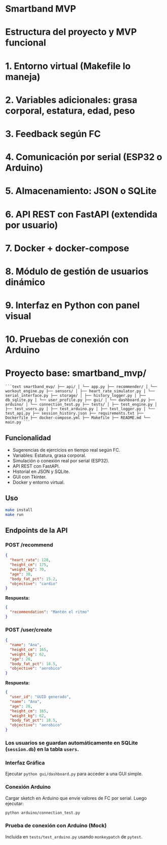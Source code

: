 # Smartband MVP
# Estructura del proyecto y MVP funcional

# 1. Entorno virtual (Makefile lo maneja)
# 2. Variables adicionales: grasa corporal, estatura, edad, peso
# 3. Feedback según FC
# 4. Comunicación por serial (ESP32 o Arduino)
# 5. Almacenamiento: JSON o SQLite
# 6. API REST con FastAPI (extendida por usuario)
# 7. Docker + docker-compose
# 8. Módulo de gestión de usuarios dinámico
# 9. Interfaz en Python con panel visual
# 10. Pruebas de conexión con Arduino

# Proyecto base: smartband_mvp/

<pre><code>```text smartband_mvp/ ├── api/ │ └── app.py ├── recommender/ │ └── workout_engine.py ├── sensors/ │ ├── heart_rate_simulator.py │ └── serial_interface.py ├── storage/ │ ├── history_logger.py │ ├── db_sqlite.py │ └── user_profile.py ├── gui/ │ └── dashboard.py ├── arduino/ │ └── connection_test.py ├── tests/ │ ├── test_engine.py │ ├── test_users.py │ ├── test_arduino.py │ ├── test_logger.py │ └── test_api.py ├── session_history.json ├── requirements.txt ├── Dockerfile ├── docker-compose.yml ├── Makefile ├── README.md └── main.py ```</code></pre>

## Funcionalidad

- Sugerencias de ejercicios en tiempo real según FC.
- Variables: Estatura, grasa corporal.
- Simulación o conexión real por serial (ESP32).
- API REST con FastAPI.
- Historial en JSON y SQLite.
- GUI con Tkinter.
- Docker y entorno virtual.

## Uso

```bash
make install
make run
```
## Endpoints de la API

### POST /recommend
```json
{
  "heart_rate": 128,
  "height_cm": 175,
  "weight_kg": 70,
  "age": 30,
  "body_fat_pct": 15.2,
  "objective": "cardio"
}
```
**Respuesta:**
```json
{
  "recommendation": "Mantén el ritmo"
}
```

### POST /user/create
```json
{
  "name": "Ana",
  "height_cm": 165,
  "weight_kg": 62,
  "age": 28,
  "body_fat_pct": 18.5,
  "objective": "aerobico"
}
```
**Respuesta:**
```json
{
  "user_id": "UUID generado",
  "name": "Ana",
  "age": 28,
  "height_cm": 165,
  "weight_kg": 62,
  "body_fat_pct": 18.5,
  "objective": "aerobico"
}
```

### Los usuarios se guardan automáticamente en SQLite (`session.db`) en la tabla `users`.

### Interfaz Gráfica
Ejecutar `python gui/dashboard.py` para acceder a una GUI simple.

### Conexión Arduino
Cargar sketch en Arduino que envíe valores de FC por serial. Luego ejecutar:
```bash
python arduino/connection_test.py
```

### Prueba de conexión con Arduino (Mock)
Incluida en `tests/test_arduino.py` usando `monkeypatch` de `pytest`.
